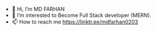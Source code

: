- 👋 Hi, I’m MD FARHAN
- 👀 I’m interested to Become Full Stack developer (MERN).
- 📫 How to reach me https://linktr.ee/mdfarhan0203

<!---
mdfarhan0203/mdfarhan0203 is a ✨ special ✨ repository because its `README.md` (this file) appears on your GitHub profile.
You can click the Preview link to take a look at your changes.
--->
